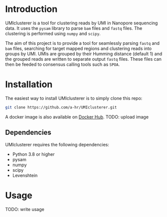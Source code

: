 # Introduction

UMIclusterer is a tool for clustering reads by UMI in Nanopore sequencing data. It uses the `pysam` library to parse `bam` files and `fastq` files. The clustering is performed using ``numpy`` and ``scipy``.

The aim of this project is to provide a tool for seamlessly parsing ``fastq`` and ``bam`` files, searching for target mapped regions and clustering reads into groups by UMI.
UMIs are grouped by their Humming distance (default 1) and the grouped reads are written to separate output `fastq` files. These files can then be feeded to consensus calling tools such as `SPOA`.

# Installation

The easiest way to install UMIclusterer is to simply clone this repo:

```bash
git clone https://github.com/a-hr/UMIclusterer.git
```

A docker image is also available on [Docker Hub](https://hub.docker.com/r/ahr1/umiclusterer). TODO: upload image

## Dependencies

UMIclusterer requires the following dependencies:

* Python 3.8 or higher
* pysam
* numpy
* scipy
* Levenshtein

# Usage

TODO: write usage